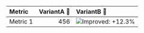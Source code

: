 | Metric   |   VariantA 💊 | VariantB 💊                                                                                                                                                                                               |
|:---------|--------------:|:----------------------------------------------------------------------------------------------------------------------------------------------------------------------------------------------------------|
| Metric 1 |           456 | ![Improved: +12.3%](https://img.shields.io/badge/Improved-%2B12.3%25-a1d99b "Metric value = 123 (analysis accounts for unequal allocation).&#013;Marginally statistically significant (p-value: 0.012).") |